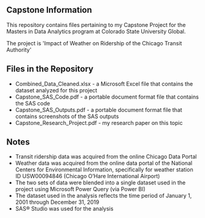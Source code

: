 Capstone Information
--------------------
This repository contains files pertaining to my Capstone Project
for the Masters in Data Analytics program
at Colorado State University Global.

The project is 'Impact of Weather on Ridership of the Chicago Transit Authority'

Files in the Repository
------------------------
* Combined_Data_Cleaned.xlsx - a Microsoft Excel file that contains the dataset analyzed for this project
* Capstone_SAS_Code.pdf - a portable document format file that contains the SAS code
* Capstone_SAS_Outputs.pdf - a portable document format file that contains screenshots of the SAS outputs
* Capstone_Research_Project.pdf - my research paper on this topic

Notes
------
* Transit ridership data was acquired from the online Chicago Data Portal
* Weather data was acquired from the online data portal of the National Centers for Environmental Information, specifically for weather station ID USW00094846 (Chicago O’Hare International Airport) 
* The two sets of data were blended into a single dataset used in the project using Microsoft Power Query (via Power BI)
* The dataset used in the analysis reflects the time period of January 1, 2001 through December 31, 2019
* SAS® Studio was used for the analysis
